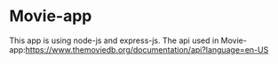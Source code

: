 # Movie-app
This app is using node-js and express-js.
The api used in Movie-app:https://www.themoviedb.org/documentation/api?language=en-US
